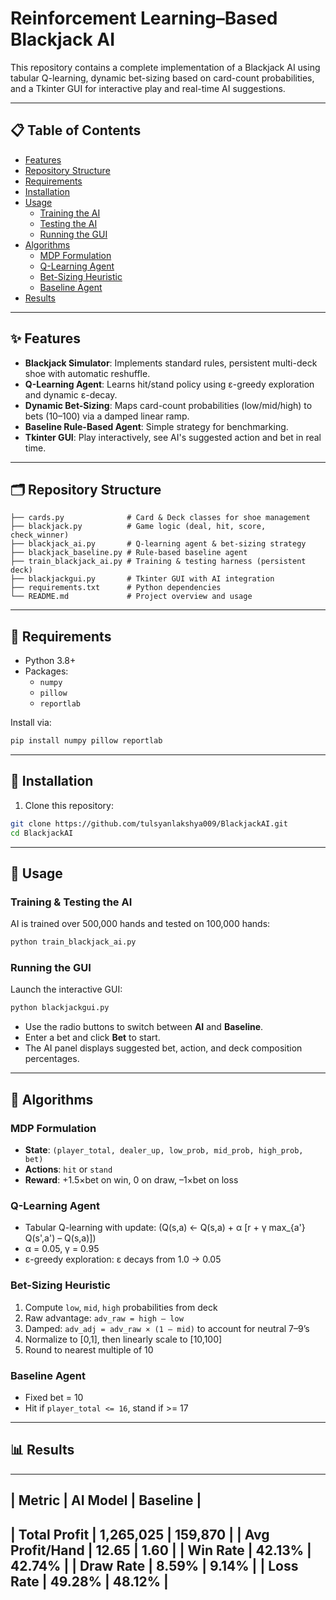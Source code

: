 # Reinforcement Learning–Based Blackjack AI

This repository contains a complete implementation of a Blackjack AI using tabular Q-learning, dynamic bet-sizing based on card-count probabilities, and a Tkinter GUI for interactive play and real-time AI suggestions.

---

## 📋 Table of Contents

- [Features](#features)
- [Repository Structure](#repository-structure)
- [Requirements](#requirements)
- [Installation](#installation)
- [Usage](#usage)
  - [Training the AI](#training-the-ai)
  - [Testing the AI](#testing-the-ai)
  - [Running the GUI](#running-the-gui)
- [Algorithms](#algorithms)
  - [MDP Formulation](#mdp-formulation)
  - [Q-Learning Agent](#q-learning-agent)
  - [Bet-Sizing Heuristic](#bet-sizing-heuristic)
  - [Baseline Agent](#baseline-agent)
- [Results](#results)

---

## ✨ Features

- **Blackjack Simulator**: Implements standard rules, persistent multi-deck shoe with automatic reshuffle.
- **Q-Learning Agent**: Learns hit/stand policy using ε-greedy exploration and dynamic ε-decay.
- **Dynamic Bet-Sizing**: Maps card-count probabilities (low/mid/high) to bets (10–100) via a damped linear ramp.
- **Baseline Rule-Based Agent**: Simple strategy for benchmarking.
- **Tkinter GUI**: Play interactively, see AI's suggested action and bet in real time.

---

## 🗂 Repository Structure

```
├── cards.py              # Card & Deck classes for shoe management
├── blackjack.py          # Game logic (deal, hit, score, check_winner)
├── blackjack_ai.py       # Q-learning agent & bet-sizing strategy
├── blackjack_baseline.py # Rule-based baseline agent
├── train_blackjack_ai.py # Training & testing harness (persistent deck)
├── blackjackgui.py       # Tkinter GUI with AI integration
├── requirements.txt      # Python dependencies
└── README.md             # Project overview and usage
```

---

## 🔧 Requirements

- Python 3.8+
- Packages:
  - `numpy`
  - `pillow`
  - `reportlab`

Install via:
```bash
pip install numpy pillow reportlab
```

---

## 🚀 Installation

1. Clone this repository:
```bash
git clone https://github.com/tulsyanlakshya009/BlackjackAI.git
cd BlackjackAI
```

---

## 🏃 Usage

### Training & Testing the AI

AI is trained over 500,000 hands and tested on 100,000 hands:
```bash
python train_blackjack_ai.py
```

### Running the GUI

Launch the interactive GUI:
```bash
python blackjackgui.py
```
- Use the radio buttons to switch between **AI** and **Baseline**.
- Enter a bet and click **Bet** to start.
- The AI panel displays suggested bet, action, and deck composition percentages.

---

## 🧠 Algorithms

### MDP Formulation

- **State**: `(player_total, dealer_up, low_prob, mid_prob, high_prob, bet)`
- **Actions**: `hit` or `stand`
- **Reward**: +1.5×bet on win, 0 on draw, –1×bet on loss

### Q-Learning Agent

- Tabular Q-learning with update:
  \(Q(s,a) <- Q(s,a) + α [r + γ max_{a'} Q(s',a') – Q(s,a)]\)
- α = 0.05, γ = 0.95
- ε-greedy exploration: ε decays from 1.0 -> 0.05

### Bet-Sizing Heuristic

1. Compute `low`, `mid`, `high` probabilities from deck
2. Raw advantage: `adv_raw = high – low`
3. Damped: `adv_adj = adv_raw × (1 – mid)` to account for neutral 7–9’s
4. Normalize to [0,1], then linearly scale to [10,100]
5. Round to nearest multiple of 10

### Baseline Agent

- Fixed bet = 10
- Hit if `player_total <= 16`, stand if >= 17

---

## 📊 Results

---------------------------------------------------------------------------
| Metric                    | AI Model             | Baseline             | 
---------------------------------------------------------------------------
| Total Profit              |            1,265,025 |              159,870 | 
| Avg Profit/Hand           |                12.65 |                 1.60 | 
| Win Rate                  |               42.13% |               42.74% | 
| Draw Rate                 |                8.59% |                9.14% | 
| Loss Rate                 |               49.28% |               48.12% | 
---------------------------------------------------------------------------


